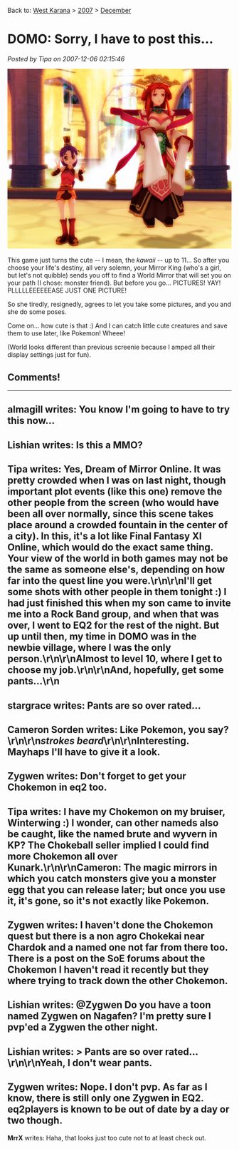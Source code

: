 Back to: [West Karana](/posts/westkarana.md) > [2007](/posts/2007/westkarana.md) > [December](./westkarana.md)
# DOMO: Sorry, I have to post this...

*Posted by Tipa on 2007-12-06 02:15:46*

![domo-2007-12-05-19-00-03-62.jpg](../../../uploads/2007/12/domo-2007-12-05-19-00-03-62.jpg)

This game just turns the cute -- I mean, the *kawaii* -- up to 11... So after you choose your life's destiny, all very solemn, your Mirror King (who's a girl, but let's not quibble) sends you off to find a World Mirror that will set you on your path (I chose: monster friend). But before you go... PICTURES! YAY! PLLLLLEEEEEEASE JUST ONE PICTURE!

So she tiredly, resignedly, agrees to let you take some pictures, and you and she do some poses.

Come on... how cute is that :) And I can catch little cute creatures and save them to use later, like Pokemon! Wheee!

(World looks different than previous screenie because I amped all their display settings just for fun).

## Comments!
---
**almagill** writes: You know I'm going to have to try this now...
---
**Lishian** writes: Is this a MMO?
---
**Tipa** writes: Yes, Dream of Mirror Online. It was pretty crowded when I was on last night, though important plot events (like this one) remove the other people from the screen (who would have been all over normally, since this scene takes place around a crowded fountain in the center of a city). In this, it's a lot like Final Fantasy XI Online, which would do the exact same thing. Your view of the world in both games may not be the same as someone else's, depending on how far into the quest line you were.\r\n\r\nI'll get some shots with other people in them tonight :) I had just finished this when my son came to invite me into a Rock Band group, and when that was over, I went to EQ2 for the rest of the night. But up until then, my time in DOMO was in the newbie village, where I was the only person.\r\n\r\nAlmost to level 10, where I get to choose my job.\r\n\r\nAnd, hopefully, get some pants...\r\n
---
**stargrace** writes: Pants are so over rated...
---
**Cameron Sorden** writes: Like Pokemon, you say?\r\n\r\n*strokes beard*\r\n\r\nInteresting. Mayhaps I'll have to give it a look.
---
**Zygwen** writes: Don't forget to get your Chokemon in eq2 too.
---
**Tipa** writes: I have my Chokemon on my bruiser, Winterwing :) I wonder, can other nameds also be caught, like the named brute and wyvern in KP? The Chokeball seller implied I could find more Chokemon all over Kunark.\r\n\r\nCameron: The magic mirrors in which you catch monsters give you a monster egg that you can release later; but once you use it, it's gone, so it's not exactly like Pokemon.
---
**Zygwen** writes: I haven't done the Chokemon quest but there is a non agro Chokekai near Chardok and a named one not far from there too. There is a post on the SoE forums about the Chokemon I haven't read it recently but they where trying to track down the other Chokemon.
---
**Lishian** writes: @Zygwen Do you have a toon named Zygwen on Nagafen? I'm pretty sure I pvp'ed a Zygwen the other night.
---
**Lishian** writes: &gt; Pants are so over rated…\r\n\r\nYeah, I don't wear pants.
---
**Zygwen** writes: Nope. I don't pvp. As far as I know, there is still only one Zygwen in EQ2. eq2players is known to be out of date by a day or two though.
---
**MrrX** writes: Haha, that looks just too cute not to at least check out.
